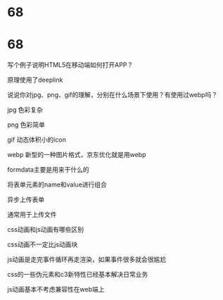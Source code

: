 # 68

# 68

写个例子说明HTML5在移动端如何打开APP？

<a href="yourapp://"></a>

原理使用了deeplink

说说你对jpg、png、gif的理解，分别在什么场景下使用？有使用过webp吗？

jpg 色彩复杂

png 色彩简单

gif 动态体积小的icon

webp 新型的一种图片格式，京东优化就是用webp

formdata主要是用来干什么的

将表单元素的name和value进行组合

异步上传表单

通常用于上传文件

css动画和js动画有哪些区别

css动画不一定比js动画块

js动画是走完事件循环再走渲染，如果事件很多就会很尴尬

css的一些伪元素和c3新特性已经基本解决日常业务

js动画基本不考虑兼容性在web端上